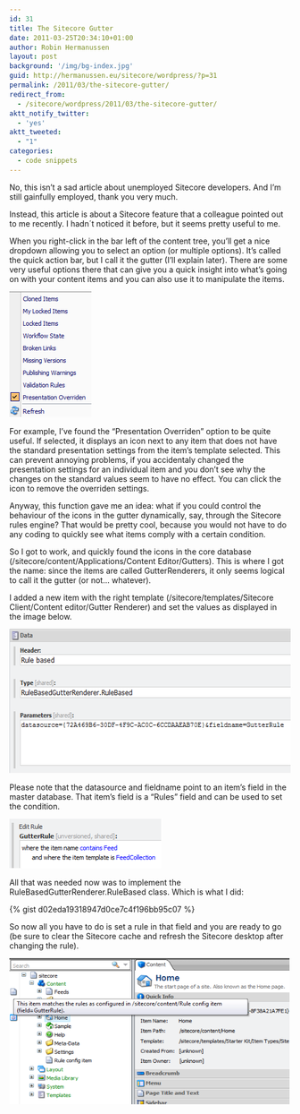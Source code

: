 ```yaml
---
id: 31
title: The Sitecore Gutter
date: 2011-03-25T20:34:10+01:00
author: Robin Hermanussen
layout: post
background: '/img/bg-index.jpg'
guid: http://hermanussen.eu/sitecore/wordpress/?p=31
permalink: /2011/03/the-sitecore-gutter/
redirect_from:
  - /sitecore/wordpress/2011/03/the-sitecore-gutter/
aktt_notify_twitter:
  - 'yes'
aktt_tweeted:
  - "1"
categories:
  - code snippets
---
```

No, this isn&#8217;t a sad article about unemployed Sitecore developers. And I&#8217;m still gainfully employed, thank you very much.

Instead, this article is about a Sitecore feature that a colleague pointed out to me recently. I hadn´t noticed it before, but it seems pretty useful to me.

When you right-click in the bar left of the content tree, you&#8217;ll get a nice dropdown allowing you to select an option (or multiple options). It&#8217;s called the quick action bar, but I call it the gutter (I&#8217;ll explain later). There are some very useful options there that can give you a quick insight into what&#8217;s going on with your content items and you can also use it to manipulate the items.

<img class="alignnone" title="Sitecore gutter" src="/wp-content/uploads/sitecore_gutter.png" alt="" width="147" height="224" /> 

For example, I&#8217;ve found the &#8220;Presentation Overriden&#8221; option to be quite useful. If selected, it displays an icon next to any item that does not have the standard presentation settings from the item&#8217;s template selected. This can prevent annoying problems, if you accidentaly changed the presentation settings for an individual item and you don&#8217;t see why the changes on the standard values seem to have no effect. You can click the icon to remove the overriden settings.

Anyway, this function gave me an idea: what if you could control the behaviour of the icons in the gutter dynamically, say, through the Sitecore rules engine? That would be pretty cool, because you would not have to do any coding to quickly see what items comply with a certain condition.

So I got to work, and quickly found the icons in the core database (/sitecore/content/Applications/Content Editor/Gutters). This is where I got the name: since the items are called GutterRenderers, it only seems logical to call it the gutter (or not&#8230; whatever).

I added a new item with the right template (/sitecore/templates/Sitecore Client/Content editor/Gutter Renderer) and set the values as displayed in the image below.

<img class="alignnone" title="Settings" src="/wp-content/uploads/sitecore_rule_based_gutter_settings.png" alt="" width="599" height="257" /> 

Please note that the datasource and fieldname point to an item&#8217;s field in the master database. That item&#8217;s field is a &#8220;Rules&#8221; field and can be used to set the condition.

<img class="alignnone" title="Rule based gutter rules" src="/wp-content/uploads/sitecore_rule_based_gutter_rules.png" alt="" width="272" height="88" /> 

All that was needed now was to implement the RuleBasedGutterRenderer.RuleBased class. Which is what I did:

{% gist d02eda19318947d0ce7c4f196bb95c07 %}

So now all you have to do is set a rule in that field and you are ready to go (be sure to clear the Sitecore cache and refresh the Sitecore desktop after changing the rule).

<img class="alignnone" title="The resulting gutter" src="/wp-content/uploads/sitecore_rule_based_gutter_display.png" alt="" width="502" height="261" />